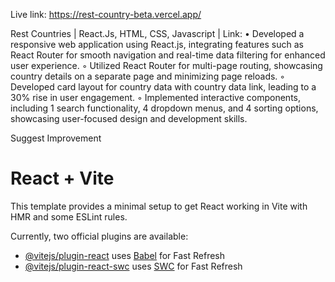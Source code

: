Live link: https://rest-country-beta.vercel.app/

Rest Countries | React.Js, HTML, CSS, Javascript | Link:
• Developed a responsive web application using React.js, integrating features such as React Router for smooth
navigation and real-time data filtering for enhanced user experience.
◦ Utilized React Router for multi-page routing, showcasing country details on a separate page and minimizing page reloads.
◦ Developed card layout for country data with country data link, leading to a 30% rise in user engagement.
◦ Implemented interactive components, including 1 search functionality, 4 dropdown menus, and 4 sorting options,
showcasing user-focused design and development skills.


Suggest Improvement
# React + Vite

This template provides a minimal setup to get React working in Vite with HMR and some ESLint rules.

Currently, two official plugins are available:

- [@vitejs/plugin-react](https://github.com/vitejs/vite-plugin-react/blob/main/packages/plugin-react/README.md) uses [Babel](https://babeljs.io/) for Fast Refresh
- [@vitejs/plugin-react-swc](https://github.com/vitejs/vite-plugin-react-swc) uses [SWC](https://swc.rs/) for Fast Refresh
